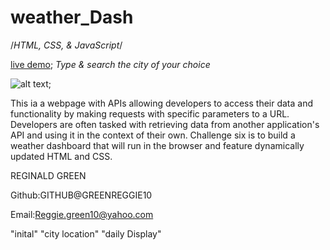 
<!-- Title -->
# weather_Dash

<!-- list of technologies used -->
/*HTML, CSS, & JavaScript*/

<!-- URL to hosted site -->
[live demo](https://greenreggie10.github.io/dash_weather/);
*Type & search the city of your choice*

<!-- picture of site -->
![alt text]();

<!-- description of the site purpose -->
This ia a webpage with APIs allowing developers to access their data and functionality by making requests with specific parameters to a URL. Developers are often tasked with retrieving data from another application's API and using it in the context of their own. Challenge six is to build a weather dashboard that will run in the browser and feature dynamically updated HTML and CSS.

<!--Testing && Results -->


<!-- author & contributors -->
REGINALD GREEN

Github:GITHUB@GREENREGGIE10

Email:Reggie.green10@yahoo.com

<!-- updates -->
"inital"
"city location"
"daily Display"
